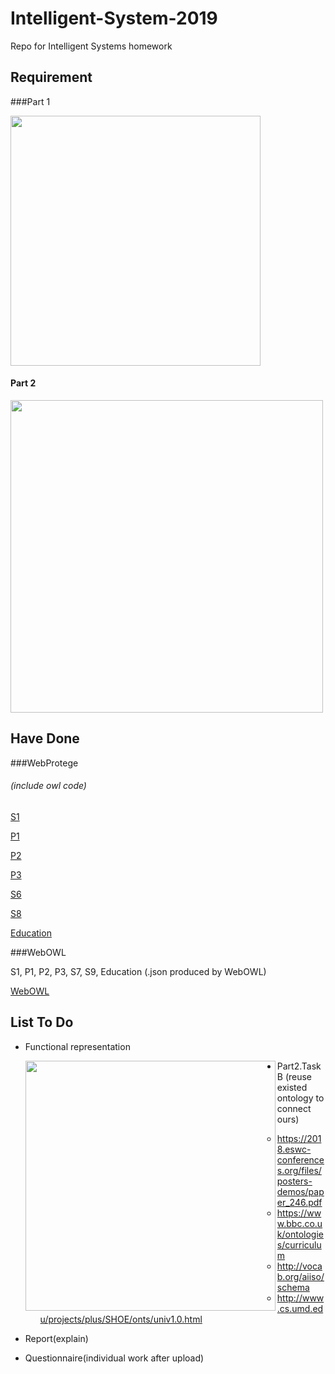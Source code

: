 # Intelligent-System-2019
Repo for Intelligent Systems homework

## Requirement



###Part 1

<img src="https://i.imgur.com/vj0AuMM.png=50x50" width="400;" />





#### Part 2

<img src="https://i.imgur.com/ZUReULw.png" width="500;"/>

## Have Done

###WebProtege

######	(include owl code)

[S1](https://webprotege.stanford.edu/#projects/b84590b9-9ea4-458e-91ea-1dec44376227/edit/Classes)

[P1](https://webprotege.stanford.edu/#projects/f8fc06a5-9724-47fe-ad97-5fe89754d01e/edit/Classes)

[P2](https://webprotege.stanford.edu/#projects/06471cdf-8a65-4c8c-81dc-a71815a09037/edit/Classes)

[P3](https://webprotege.stanford.edu/#projects/06471cdf-8a65-4c8c-81dc-a71815a09037/edit/Classes)

[S6](https://webprotege.stanford.edu/#projects/dfec7708-494b-4206-ad6d-0abefe21896f/edit/Classes)

[S8](https://webprotege.stanford.edu/#projects/1403b9df-4803-4599-a04e-907f8b8451aa/edit/Classes)

[Education](https://webprotege.stanford.edu/#projects/41d4742f-efed-45fa-b0bb-1ed7ed7da0b8/edit/Classes)

###WebOWL

S1, P1, P2, P3, S7, S9, Education (.json produced by WebOWL)

[WebOWL](http://www.visualdataweb.de/webvowl/)



## List To Do



- Functional representation

  <img src="https://i.imgur.com/t7OAa97.png" width="400;" align=left />

  

- Part2.Task B (reuse existed ontology to connect ours)

  - <https://2018.eswc-conferences.org/files/posters-demos/paper_246.pdf>
  - <https://www.bbc.co.uk/ontologies/curriculum>
  - <http://vocab.org/aiiso/schema>
  - <http://www.cs.umd.edu/projects/plus/SHOE/onts/univ1.0.html>

- Report(explain)

- Questionnaire(individual work after upload)

